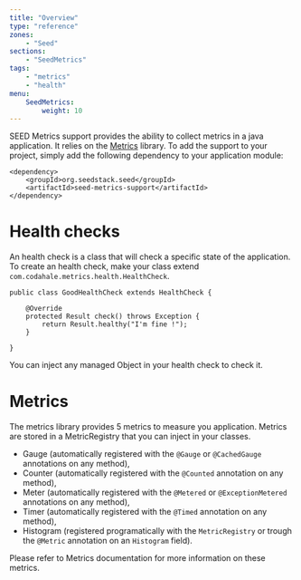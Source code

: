```yaml
---
title: "Overview"
type: "reference"
zones:
    - "Seed"
sections:
    - "SeedMetrics"
tags:
    - "metrics"
    - "health"
menu:
    SeedMetrics:
        weight: 10
---
```


SEED Metrics support provides the ability to collect metrics in a java application. It relies on the 
[Metrics](http://metrics.codahale.com/) library. To add the support to your project, simply add the following 
dependency to your application module:

	<dependency>
		<groupId>org.seedstack.seed</groupId>
		<artifactId>seed-metrics-support</artifactId>
	</dependency>

# Health checks

An health check is a class that will check a specific state of the application. To create an health check, make your class 
extend `com.codahale.metrics.health.HealthCheck`.

	public class GoodHealthCheck extends HealthCheck {

		@Override
		protected Result check() throws Exception {
			return Result.healthy("I'm fine !");
		}

	}

You can inject any managed Object in your health check to check it.

# Metrics
The metrics library provides 5 metrics to measure you application. Metrics are stored in a MetricRegistry that you can 
inject in your classes.

- Gauge (automatically registered with the `@Gauge` or `@CachedGauge` annotations on any method),
- Counter (automatically registered with the `@Counted` annotation on any method),
- Meter (automatically registered with the `@Metered` or `@ExceptionMetered` annotations on any method),
- Timer (automatically registered with the `@Timed` annotation on any method),
- Histogram (registered programatically with the `MetricRegistry` or trough the `@Metric` annotation on an `Histogram` field).

Please refer to Metrics documentation for more information on these metrics.
